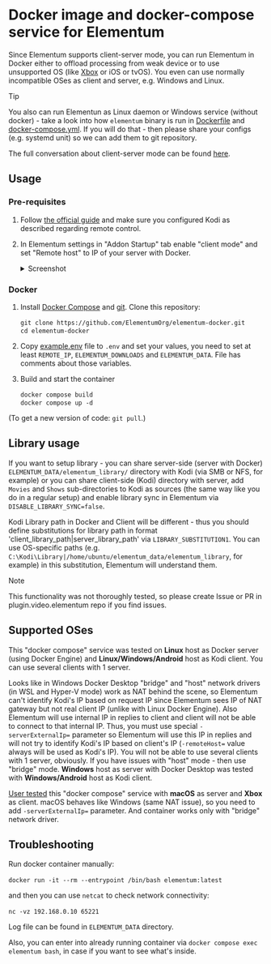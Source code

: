 # Docker image and docker-compose service for Elementum

Since Elementum supports client-server mode, you can run Elementum in Docker either to offload processing from weak device or to use unsupported OS (like [Xbox](https://github.com/elgatito/plugin.video.elementum/issues/1117) or iOS or tvOS). You even can use normally incompatible OSes as client and server, e.g. Windows and Linux.

> [!TIP]
> You also can run Elementun as Linux daemon or Windows service (without docker) - take a look into how `elementum` binary is run in [Dockerfile](Dockerfile) and [docker-compose.yml](docker-compose.yml). If you will do that - then please share your configs (e.g. systemd unit) so we can add them to git repository.

The full conversation about client-server mode can be found [here](https://github.com/elgatito/plugin.video.elementum/issues/2).

## Usage

### Pre-requisites

1. Follow [the official guide](https://elementum.surge.sh/getting-started/installation/) and make sure you configured Kodi as described regarding remote control.

2. In Elementum settings in "Addon Startup" tab enable "client mode" and set "Remote host" to IP of your server with Docker.
    <details>
    <summary>Screenshot</summary>

    ![image](client_mode.png)

    </details>

### Docker

1. Install [Docker Compose](https://docs.docker.com/compose/install/) and [git](https://git-scm.com/downloads). Clone this repository:

    ``` shell
    git clone https://github.com/ElementumOrg/elementum-docker.git
    cd elementum-docker
    ```

2. Copy [example.env](example.env) file to `.env` and set your values, you need to set at least `REMOTE_IP`, `ELEMENTUM_DOWNLOADS` and `ELEMENTUM_DATA`. File has comments about those variables.

3. Build and start the container

    ``` shell
    docker compose build
    docker compose up -d
    ```

(To get a new version of code: `git pull`.)

## Library usage

If you want to setup library - you can share server-side (server with Docker) `ELEMENTUM_DATA/elementum_library/` directory with Kodi (via SMB or NFS, for example) or you can share client-side (Kodi) directory with server, add `Movies` and `Shows` sub-directories to Kodi as sources (the same way like you do in a regular setup) and enable library sync in Elementum via `DISABLE_LIBRARY_SYNC=false`.

Kodi Library path in Docker and Client will be different - thus you should define substitutions for library path in format 'client_library_path|server_library_path' via `LIBRARY_SUBSTITUTION1`. You can use OS-specific paths (e.g. `C:\Kodi\Library|/home/ubuntu/elementum_data/elementum_library`, for example) in this substitution, Elementum will understand them.

> [!NOTE]
> This functionality was not thoroughly tested, so please create Issue or PR in plugin.video.elementum repo if you find issues.

## Supported OSes

This "docker compose" service was tested on **Linux** host as Docker server (using Docker Engine) and **Linux/Windows/Android** host as Kodi client.
You can use several clients with 1 server.

Looks like in Windows Docker Desktop "bridge" and "host" network drivers (in WSL and Hyper-V mode) work as NAT behind the scene, so Elementum can't identify Kodi's IP based on request IP since Elementum sees IP of NAT gateway but not real client IP (unlike with Linux Docker Engine). Also Elementum will use internal IP in replies to client and client will not be able to connect to that internal IP.
Thus, you must use special `-serverExternalIp=` parameter so Elementum will use this IP in replies and will not try to identify Kodi's IP based on client's IP (`-remoteHost=` value always will be used as Kodi's IP). You will not be able to use several clients with 1 server, obviously. If you have issues with "host" mode - then use "bridge" mode.
**Windows** host as server with Docker Desktop was tested with **Windows/Android** host as Kodi client.

[User tested](https://github.com/elgatito/plugin.video.elementum/issues/1117#issuecomment-2875906706) this "docker compose" service with **macOS** as server and **Xbox** as client. macOS behaves like Windows (same NAT issue), so you need to add `-serverExternalIp=` parameter. And container works only with "bridge" network driver.

## Troubleshooting

Run docker container manually:

`docker run -it --rm --entrypoint /bin/bash elementum:latest`

and then you can use `netcat` to check network connectivity:

`nc -vz 192.168.0.10 65221`

Log file can be found in `ELEMENTUM_DATA` directory.

Also, you can enter into already running container via `docker compose exec elementum bash`, in case if you want to see what's inside.
